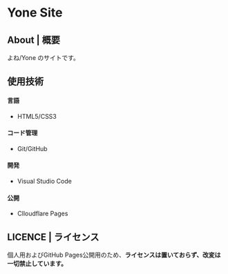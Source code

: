 
# Yone Site

## About | 概要
よね/Yone のサイトです。

## 使用技術

#### 言語
- HTML5/CSS3

#### コード管理
- Git/GitHub

#### 開発
- Visual Studio Code

#### 公開
- Clloudflare Pages

## LICENCE | ライセンス
個人用およびGitHub Pages公開用のため、**ライセンスは置いておらず、改変は一切禁止しています。**